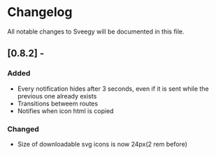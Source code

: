 # Changelog

All notable changes to Sveegy will be documented in this file.

## [0.8.2] - 

### Added

- Every notification hides after 3 seconds, even if it is sent while the previous one already exists
- Transitions betweem routes
- Notifies when icon html is copied

### Changed

- Size of downloadable svg icons is now 24px(2 rem before)
